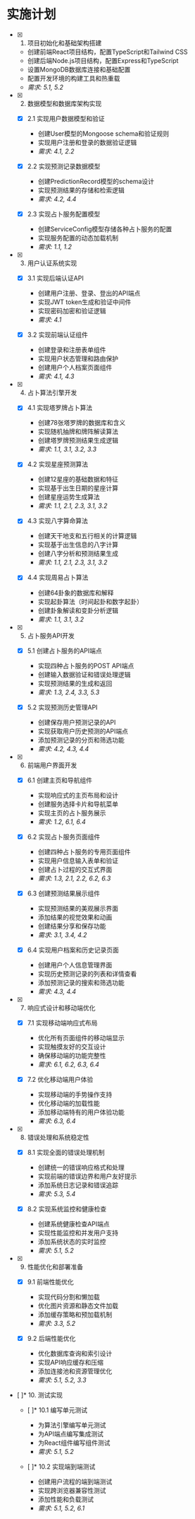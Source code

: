 # 实施计划

- [x] 1. 项目初始化和基础架构搭建





  - 创建前端React项目结构，配置TypeScript和Tailwind CSS
  - 创建后端Node.js项目结构，配置Express和TypeScript
  - 设置MongoDB数据库连接和基础配置
  - 配置开发环境的构建工具和热重载
  - _需求: 5.1, 5.2_

- [x] 2. 数据模型和数据库架构实现




  - [x] 2.1 实现用户数据模型和验证


    - 创建User模型的Mongoose schema和验证规则
    - 实现用户注册和登录的数据验证逻辑
    - _需求: 4.1, 2.2_
  
  - [x] 2.2 实现预测记录数据模型


    - 创建PredictionRecord模型的schema设计
    - 实现预测结果的存储和检索逻辑
    - _需求: 4.2, 4.4_
  
  - [x] 2.3 实现占卜服务配置模型


    - 创建ServiceConfig模型存储各种占卜服务的配置
    - 实现服务配置的动态加载机制
    - _需求: 1.1, 1.2_

- [x] 3. 用户认证系统实现




  - [x] 3.1 实现后端认证API


    - 创建用户注册、登录、登出的API端点
    - 实现JWT token生成和验证中间件
    - 实现密码加密和验证逻辑
    - _需求: 4.1_
  
  - [x] 3.2 实现前端认证组件


    - 创建登录和注册表单组件
    - 实现用户状态管理和路由保护
    - 创建用户个人档案页面组件
    - _需求: 4.1, 4.3_

- [x] 4. 占卜算法引擎开发




  - [x] 4.1 实现塔罗牌占卜算法


    - 创建78张塔罗牌的数据库和含义
    - 实现随机抽牌和牌阵解读算法
    - 创建塔罗牌预测结果生成逻辑
    - _需求: 1.1, 3.1, 3.2, 3.3_
  
  - [x] 4.2 实现星座预测算法


    - 创建12星座的基础数据和特征
    - 实现基于出生日期的星座计算
    - 创建星座运势生成算法
    - _需求: 1.1, 2.1, 2.3, 3.1, 3.2_
  

  - [x] 4.3 实现八字算命算法

    - 创建天干地支和五行相关的计算逻辑
    - 实现基于出生信息的八字计算
    - 创建八字分析和预测结果生成
    - _需求: 1.1, 2.1, 2.3, 3.1, 3.2_
  
  - [x] 4.4 实现周易占卜算法


    - 创建64卦象的数据库和解释
    - 实现起卦算法（时间起卦和数字起卦）
    - 创建卦象解读和变卦分析逻辑
    - _需求: 1.1, 3.1, 3.2_

- [x] 5. 占卜服务API开发




  - [x] 5.1 创建占卜服务的API端点


    - 实现四种占卜服务的POST API端点
    - 创建输入数据验证和错误处理逻辑
    - 实现预测结果的生成和返回
    - _需求: 1.3, 2.4, 3.3, 5.3_
  
  - [x] 5.2 实现预测历史管理API


    - 创建保存用户预测记录的API
    - 实现获取用户历史预测的API端点
    - 添加预测记录的分页和筛选功能
    - _需求: 4.2, 4.3, 4.4_

- [x] 6. 前端用户界面开发




  - [x] 6.1 创建主页和导航组件


    - 实现响应式的主页布局和设计
    - 创建服务选择卡片和导航菜单
    - 实现主页的占卜服务展示
    - _需求: 1.2, 6.1, 6.4_
  
  - [x] 6.2 实现占卜服务页面组件


    - 创建四种占卜服务的专用页面组件
    - 实现用户信息输入表单和验证
    - 创建占卜过程的交互式界面
    - _需求: 1.3, 2.1, 2.2, 6.2, 6.3_
  
  - [x] 6.3 创建预测结果展示组件


    - 实现预测结果的美观展示界面
    - 添加结果的视觉效果和动画
    - 创建结果分享和保存功能
    - _需求: 3.1, 3.4, 4.2_
  
  - [x] 6.4 实现用户档案和历史记录页面


    - 创建用户个人信息管理界面
    - 实现历史预测记录的列表和详情查看
    - 添加预测记录的搜索和筛选功能
    - _需求: 4.3, 4.4_

- [x] 7. 响应式设计和移动端优化




  - [x] 7.1 实现移动端响应式布局


    - 优化所有页面组件的移动端显示
    - 实现触摸友好的交互设计
    - 确保移动端的功能完整性
    - _需求: 6.1, 6.2, 6.3, 6.4_
  
  - [x] 7.2 优化移动端用户体验


    - 实现移动端的手势操作支持
    - 优化移动端的加载性能
    - 添加移动端特有的用户体验功能
    - _需求: 6.3, 6.4_

- [x] 8. 错误处理和系统稳定性




  - [x] 8.1 实现全面的错误处理机制


    - 创建统一的错误响应格式和处理
    - 实现前端的错误边界和用户友好提示
    - 添加系统日志记录和错误追踪
    - _需求: 5.3, 5.4_
  
  - [x] 8.2 实现系统监控和健康检查


    - 创建系统健康检查API端点
    - 实现性能监控和并发用户支持
    - 添加系统状态的实时监控
    - _需求: 5.1, 5.2_

- [x] 9. 性能优化和部署准备







  - [x] 9.1 前端性能优化


    - 实现代码分割和懒加载
    - 优化图片资源和静态文件加载
    - 添加缓存策略和预加载机制
    - _需求: 3.3, 5.2_
  

  - [x] 9.2 后端性能优化



    - 优化数据库查询和索引设计
    - 实现API响应缓存和压缩
    - 添加连接池和资源管理优化
    - _需求: 5.1, 5.2, 3.3_

- [ ]* 10. 测试实现
  - [ ]* 10.1 编写单元测试
    - 为算法引擎编写单元测试
    - 为API端点编写集成测试
    - 为React组件编写组件测试
    - _需求: 5.1, 5.2_
  
  - [ ]* 10.2 实现端到端测试
    - 创建用户流程的端到端测试
    - 实现跨浏览器兼容性测试
    - 添加性能和负载测试
    - _需求: 5.1, 5.2, 6.1_